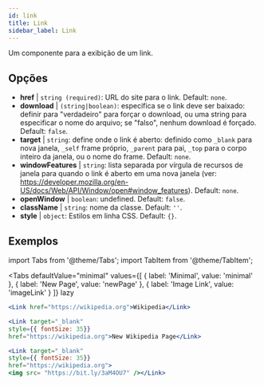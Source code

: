 ```yaml
---
id: link
title: Link
sidebar_label: Link
---
```


Um componente para a exibição de um link.

## Opções

* __href__ | `string (required)`: URL do site para o link. Default: `none`.
* __download__ | `(string|boolean)`: especifica se o link deve ser baixado: definir para "verdadeiro" para forçar o download, ou uma string para especificar o nome do arquivo; se "falso", nenhum download é forçado. Default: `false`.
* __target__ | `string`: define onde o link é aberto: definido como `_blank` para nova janela, `_self` frame próprio, `_parent` para pai, `_top` para o corpo inteiro da janela, ou o nome do frame. Default: `none`.
* __windowFeatures__ | `string`: lista separada por vírgula de recursos de janela para quando o link é aberto em uma nova janela (ver: https://developer.mozilla.org/en-US/docs/Web/API/Window/open#window_features). Default: `none`.
* __openWindow__ | `boolean`: undefined. Default: `false`.
* __className__ | `string`: nome da classe. Default: `''`.
* __style__ | `object`: Estilos em linha CSS. Default: `{}`.


## Exemplos

import Tabs from '@theme/Tabs';
import TabItem from '@theme/TabItem';

<Tabs
    defaultValue="minimal"
    values={[
        { label: 'Minimal', value: 'minimal' },
        { label: 'New Page', value: 'newPage' },
        { label: 'Image Link', value: 'imageLink' }
    ]}
    lazy
>
<TabItem value="minimal">

```jsx live
<Link href="https://wikipedia.org">Wikipedia</Link>
```

</TabItem>

<TabItem value="newPage">

```jsx live
<Link target="_blank" 
style={{ fontSize: 35}}
href="https://wikipedia.org">New Wikipedia Page</Link>
```
</TabItem>

<TabItem value="imageLink">

```jsx live
<Link target="_blank" 
style={{ fontSize: 35}}
href="https://wikipedia.org">
<img src= "https://bit.ly/3aM4OU7" /></Link>
```

</TabItem>

</Tabs>
